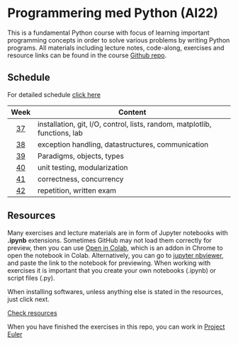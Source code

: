# Programmering med Python (AI22)

This is a fundamental Python course with focus of learning important programming concepts in order to solve various problems by writing Python programs. All materials including lecture notes, code-along, exercises and resource links can be found in the course [Github repo][ghr].

[ghr]: https://github.com/pr0fez/AI24-Programmering

## Schedule

For detailed schedule [click here][time_sched]

[time_sched]: https://github.com/pr0fez/AI24-Programmering/blob/main/ScheduleAI24.md

|   Week   | Content                                                                                      |
| :------: | -------------------------------------------------------------------------------------------- |
| [37][w1] | installation, git, I/O, control, lists, random, matplotlib, functions, lab                             |
| [38][w2] | exception handling, datastructures, communication                           |
| [39][w3] | Paradigms, objects, types  |
| [40][w4] | unit testing, modularization
| [41][w5] | correctness, concurrency |                                                        
| [42][w6] | repetition, written exam                                              |

[w1]: https://github.com/pr0fez/AI24-Programmering/blob/main/Resources/Week1.md
[w2]: https://github.com/pr0fez/AI24-Programmering/blob/main/Resources/Week2.md
[w3]: https://github.com/pr0fez/AI24-Programmering/blob/main/Resources/Week3.md
[w4]: https://github.com/pr0fez/AI24-Programmering/blob/main/Resources/Week4.md
[w5]: https://github.com/pr0fez/AI24-Programmering/blob/main/Resources/Week5.md
[w6]: https://github.com/pr0fez/AI24-Programmering/blob/main/Resources/Week6.md
[w7]: https://github.com/pr0fez/AI24-Programmering/blob/main/Resources/Week7.md
[w8]: https://github.com/pr0fez/AI24-Programmering/blob/main/Resources/Week8.md

## Resources

Many exercises and lecture materials are in form of Jupyter notebooks with **.ipynb** extensions. Sometimes GitHub may not load them correctly for preview, then you can use [Open in Colab][colab_addon], which is an addon in Chrome to open the notebook in Colab. Alternatively, you can go to [jupyter nbviewer][nbviewer], and paste the link to the notebook for previewing. When working with exercises it is important that you create your own notebooks (.ipynb) or script files (.py).

[nbviewer]: https://nbviewer.jupyter.org/
[colab_addon]: https://chrome.google.com/webstore/detail/open-in-colab/iogfkhleblhcpcekbiedikdehleodpjo?hl=sv

When installing softwares, unless anything else is stated in the resources, just click next.

[Check resources](https://github.com/pr0fez/AI24-Programmering/tree/main/Resources)

When you have finished the exercises in this repo, you can work in [Project Euler](https://projecteuler.net/)
